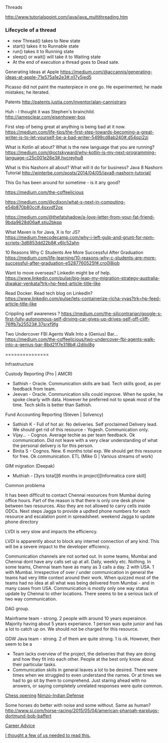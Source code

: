 Threads 

http://www.tutorialspoint.com/java/java_multithreading.htm

### Lifecycle of a thread 

  * new Thread() takes to New state 
  * start() takes it to Runnable state 
  * run() takes it to Running state 
  * sleep() or wait() will take it to Waiting state 
  * At the end of execution a thread goes to Dead sate. 


Generating Ideas at Apple
https://medium.com/@accannis/generating-ideas-at-apple-71e575a1e2e3#.n17y5jed5


Picasso did not paint the masterpiece in one go. He experimented; he made mistakes; he iterated.

Patents 
http://patents.justia.com/inventor/alan-cannistraro

Huh - I thought it was Stephen's brainchild. 
http://jamesclear.com/eisenhower-box

First step of being great at anything is being bad at it now. 
https://medium.com/life-tips/the-first-step-towards-becoming-a-great-writer-is-to-let-yourself-be-a-bad-writer-5499cd8ab240#.d54qzi2zi


What is Kotlin all about? 
What is the new language that you are running? 
https://medium.com/@octskyward/why-kotlin-is-my-next-programming-language-c25c001e26e3#.hvcreyhu8


What is this Nashorn all about?
What will it do for business? 
Java 8 Nashorn Tutorial
http://winterbe.com/posts/2014/04/05/java8-nashorn-tutorial/

This Go has been around for sometime - is it any good? 



https://medium.com/the-coffeelicious


https://medium.com/@cdixon/what-s-next-in-computing-e54b870b80cc#.4sxvdf2ox

https://medium.com/@thefatshadow/a-love-letter-from-your-fat-friend-9bda9628d06a#.stiu2bkpp


What Maven is for Java, X is for JS? 
https://medium.freecodecamp.com/why-i-left-gulp-and-grunt-for-npm-scripts-3d6853dd22b8#.v6lc52ahn


10 Reasons Why C Students Are More Successful After Graduation
https://medium.com/life-learning/10-reasons-why-c-students-are-more-successful-after-graduation-e5287760525f#.cro0l8iob



Want to move overseas? Linkedin might be of help. 
https://www.linkedin.com/pulse/big-leap-my-migration-strategy-australia-diwakar-venkata?trk=hp-feed-article-title-like


Read Docker. 
Read tech blog on LinkedIn? 
https://www.linkedin.com/pulse/lets-containerize-richa-vyas?trk=hp-feed-article-title-like

Crippling self awareness ? 
https://medium.com/the-silicontrarian/google-s-first-fully-autonomous-self-driving-car-gives-up-drives-self-off-cliff-76ffb7a25523#.37srxf9fg

Two Undercover FBI Agents Walk Into a (Genius) Bar…
https://medium.com/the-coffeelicious/two-undercover-fbi-agents-walk-into-a-genius-bar-8bd21f7e318b#.j2dilol8g




===============



Infrastructure 


Custody Reporting (Pro | AMCR)
  * Sathish - Oracle. Communication skills are bad. Tech skills good, as per feedback from team.
  * Jeevan - Oracle. Communication sills could improve. When he spoke, he spoke clearly with data. However he preferred not to speak most of the time. Tech skills is better than Sathish. 


Fund Accounting Reporting (Steven | Solvency)
  * Sathish K - Full of hot air. No deliveries. Self proclaimed Delivery lead. We should get rid of this resource - Yogesh. Communication only. 
  * Vijay... - Cognos. Average techie as per team feedback. Ok communication. Did not leave with a very clear understanding of what the personal delivery is for this person. 
  * Binita S - Cognos. New. 6 months total exp. We should get this resource for free. Ok communication. 
ETL (Mike G | Various streams of work)


GIM migration (Deepak)
  * Muthiah - [3yrs total][6 months in project][Informatica core skill] 



Common problema

It has been difficult to contact Chennai resources from Mumbai during office hours. Part of the reason is that there is only one desk phone between two resources. Also they are not allowed to carry cells inside ODCs. 
Next steps 
Jagga to provide a updted phone numbers for each resource and escalation point in spreadsheet. weekend 
Jagga to update phone directory


LVDI is very slow and impacts the efficiency. 

LVDI is apparently about to block any internet connection of any kind. This will be a severe impact to the developer efficiency. 

Communication channels are not sorted out. 
In some teams, Mumbai and Chennai dont have any calls set up at all. Daily, weekly etc. Nothing. 
In some teams, Chennai team have as many as 3 calls a day. 2 with USA. 1 with Mumbai. 
Irrespective of over / under communication in general the teams had very little context around their work. 
When quizzed most of the teams had no idea at all what was being delivered from Mumbai - and in many cases from USA. 
Communication is mostly only one way status update by Chennai to other locations. There seems to be a serious lack of two way communication. 

DAG group. 

Mainframe team - strong. 2 people with around 10 years experaince. Majority having about 5 years experiance. 1 person was quite junior and has a lot to catch up on. We should not be charged for this resource. 

GDW Java team - strong. 2 of them are quite strong. 1 is ok. 
However, their seem to be a 

  * Team lacks overview of the project, the deliveries that they are doing and how they fit into each other. People at the best only know about their particular tasks. 
  * Communication skills in general leaves a lot to be desired. There were times when we struggled to even understand the names. Or at times we had to go sit by them to comprehend. Just staring ahead with no answers, or saying completely unrelated responses were quite common.  



[Chess opening](https://www.chess.com/article/view/the-principles-of-the-opening)
[Nimzo-Indian Defense](https://www.youtube.com/watch?v=htNc9zFPdQs)


Some horses do better with noise and some without. Same as human? 
http://www.si.com/horse-racing/2015/05/04/american-pharoah-earplugs-dortmund-bob-baffert

[Career Advice](https://medium.com/life-learning/career-advice-no-one-tells-you-8be1bcd330cb#.9jr586s1f)

[I thought a few of us needed to read this.](https://medium.com/@hcatlin/the-myth-of-long-hours-49a1f5072482#.5tkpr24sa)









































